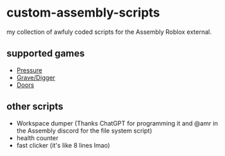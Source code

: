 # custom-assembly-scripts
my collection of awfuly coded scripts for the Assembly Roblox external. 

## supported games
- [Pressure](https://www.roblox.com/games/12411473842/Worth-The-Wait-Pressure)
- [Grave/Digger](https://www.roblox.com/games/18259975825/Grave-Digger-BETA)
- [Doors](https://www.roblox.com/games/6516141723/DOORS)

## other scripts
- Workspace dumper (Thanks ChatGPT for programming it and @amr in the Assembly discord for the file system script)
- health counter
- fast clicker (it's like 8 lines lmao)
